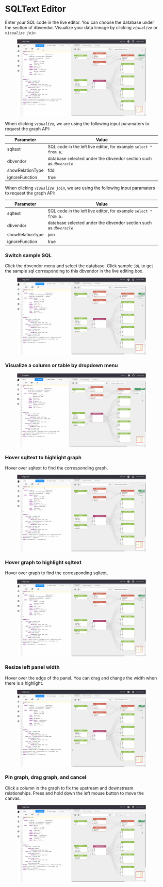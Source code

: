 # SQLText Editor

Enter your SQL code in the live editor. You can choose the database under the section of dbvendor. Visualize your data lineage by clicking _`visualize`_ or _`visualize join`_.

<figure><img src="../../.gitbook/assets/185734862-10a41894-eeb8-4331-a25f-1c764ae0ebc0.gif" alt=""><figcaption></figcaption></figure>

When clicking _`visualize`_, we are using the following input paramaters to request the graph API:

| Parameter        | Value                                                              |
| ---------------- | ------------------------------------------------------------------ |
| sqltext          | SQL code in the left live editor, for example `select * from a;`   |
| dbvendor         | database selected under the dbvendor section such as _`dbvoracle`_ |
| showRelationType | fdd                                                                |
| ignoreFunction   | true                                                               |

When clicking _`visualize join`_, we are using the following input paramaters to request the graph API:

| Parameter        | Value                                                              |
| ---------------- | ------------------------------------------------------------------ |
| sqltext          | SQL code in the left live editor, for example `select * from a;`   |
| dbvendor         | database selected under the dbvendor section such as _`dbvoracle`_ |
| showRelationType | join                                                               |
| ignoreFunction   | true                                                               |

### Switch sample SQL

Click the dbvendor menu and select the database. Click sample _`SQL`_ to get the sample sql corresponding to this dbvendor in the live editing box.

<figure><img src="../../.gitbook/assets/185735004-847cdb63-88a4-49db-8482-8820920daded.gif" alt=""><figcaption></figcaption></figure>

### Visualize a column or table by dropdown menu

<figure><img src="../../.gitbook/assets/185736807-21bb3f70-3fb2-47d6-a97d-c910b139fcbc.gif" alt=""><figcaption></figcaption></figure>

### Hover sqltext to highlight graph

Hover over sqltext to find the corresponding graph.

<figure><img src="../../.gitbook/assets/185735065-d22debe6-6dbf-417d-9e61-798b28d9ddf6.gif" alt=""><figcaption></figcaption></figure>

### Hover graph to highlight sqltext

Hover over graph to find the corresponding sqltext.

<figure><img src="../../.gitbook/assets/185735156-de5d071a-1a55-4914-81a4-90aac85aa036.gif" alt=""><figcaption></figcaption></figure>

### Resize left panel width

Hover over the edge of the panel. You can drag and change the width when there is a highlight.

<figure><img src="../../.gitbook/assets/185735279-20b41fb1-a191-40fa-9fc1-d258246ea0fe.gif" alt=""><figcaption></figcaption></figure>

### Pin graph, drag graph, and cancel

Click a column in the graph to fix the upstream and downstream relationships. Press and hold down the left mouse button to move the canvas.

<figure><img src="../../.gitbook/assets/185735432-0ef385fd-b1b8-4269-ae47-e339e2b78bf5.gif" alt=""><figcaption></figcaption></figure>
